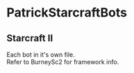 # PatrickStarcraftBots
## Starcraft II 
Each bot in it's own file.                 
Refer to BurneySc2 for framework info.
